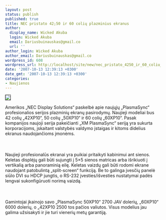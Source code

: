 ```yaml
---
layout: post
status: publish
published: true
title: NEC pristato 42;50 ir 60 colių plazminius ekranus
author:
  display_name: Wicked Akuba
  login: Wicked Akuba
  email: Dariusbuinauskas@gmail.co
  url: ''
author_login: Wicked Akuba
author_email: Dariusbuinauskas@gmail.co
wordpress_id: 608
wordpress_url: http://localhost/site/new/nec_pristato_4250_ir_60_coliu_plazminius_ekranus/
date: '2007-10-13 12:39:13 +0300'
date_gmt: '2007-10-13 12:39:13 +0300'
categories:
- Naujienos
---
```

<div class="imgright"><img src="http://www.ipix.lt/out.php/i264160_1r.jpg" border="1"></div>
<p>Amerikos „NEC Display Solutions“  paskelbė apie naujųjų „PlasmaSync“ profesionalios serijos plazminių ekranų pasirodymų. Naujieji modeliai bus 42 colių „42XP10“, 50 colių „50XP10“ ir 60 colių „60XP10“. Pasak kompanijos naujoji serija pakeičianti „XM PlasmaSync“ seriją yra sukurta korporacijoms, įskaitant valstybės valdymo įstaigas ir kitoms didelius ekranus naudojančioms įmonėms.<br />
<br><br />
<br>Naujieji profesionalūs ekranai yra puikiai pritaikyti kabinimui ant sienos. Keletas displėjų gali būti sujungti į 5×5 sienos matricas arba išrikiuoti į vertikalią arba panoraminią eilę. Keletas vaizdų gali būti rodomi ekrane naudojant patobulintą „split-screen“ funkciją. Be to galinga įvesčių panelė siūlo DVI su HDCP jungtis, o RS-232 įvesties/išvesties nustatymai padės lengvai sukonfigūruoti norimą vaizdą.<br />
<br><br />
<br>Gamintojai įkainojo savo „PlasmaSync 50XP10“ 2700 JAV dolerių, „60XP10“ 6000 dolerių, o „42XP10 2500 tos pačios valiutos. Visus modelius jau galima užsisakyti ir jie turi vienerių metų garantiją.<br />
<br></p>
